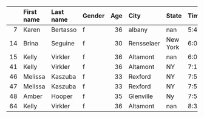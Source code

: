 |    | First name   | Last name   | Gender   |   Age | City       | State    | Time   | Member   |   age_cat |
|---:|:-------------|:------------|:---------|------:|:-----------|:---------|:-------|:---------|----------:|
|  7 | Karen        | Bertasso    | f        |    36 | albany     | nan      | 5:49   | Yes      |     30_39 |
| 14 | Brina        | Seguine     | f        |    30 | Rensselaer | New York | 6:05   | Yes      |     30_39 |
| 15 | Kelly        | Virkler     | f        |    36 | Altamont   | nan      | 6:08   | Yes      |     30_39 |
| 41 | Kelly        | Virkler     | f        |    36 | Altamont   | NY       | 7:17   | Yes      |     30_39 |
| 46 | Melissa      | Kaszuba     | f        |    33 | Rexford    | NY       | 7:51   | Yes      |     30_39 |
| 47 | Melissa      | Kaszuba     | f        |    33 | Rexford    | NY       | 7:53   | Yes      |     30_39 |
| 48 | Amber        | Hooper      | f        |    35 | Glenville  | Ny       | 7:53   | Yes      |     30_39 |
| 64 | Kelly        | Virkler     | f        |    36 | Altamont   | nan      | 8:36   | Yes      |     30_39 |